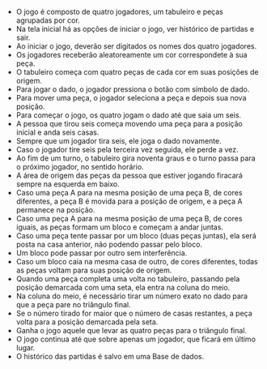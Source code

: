 * O jogo é composto de quatro jogadores, um tabuleiro e peças agrupadas por cor.
* Na tela inicial há as opções de iniciar o jogo, ver histórico de partidas e sair.
* Ao iniciar o jogo, deverão ser digitados os nomes dos quatro jogadores.
* Os jogadores receberão aleatoreamente um cor correspondete à sua peça.
* O tabuleiro começa com quatro peças de cada cor em suas posições de origem.
* Para jogar o dado, o jogador pressiona o botão com símbolo de dado.
* Para mover uma peça, o jogador seleciona a peça e depois sua nova posição.
* Para começar o jogo, os quatro jogam o dado até que saia um seis.
* A pessoa que tirou seis começa movendo uma peça para a posição inicial e anda seis casas.
* Sempre que um jogador tira seis, ele joga o dado novamente.
* Caso o jogador tire seis pela terceira vez seguida, ele perde a vez.
* Ao fim de um turno, o tabuleiro gira noventa graus e o turno passa para o próximo jogador, no sentido horário.
* A área de origem das peças da pessoa que estiver jogando firacará sempre na esquerda em baixo.
* Caso uma peça A para na mesma posição de uma peça B, de cores diferentes, a peça B é movida para a posição de origem, e a peça A permanece na posição.
* Caso uma peça A para na mesma posição de uma peça B, de cores iguais, as peças formam um bloco e começam a andar juntas.
* Caso uma peça tente passar por um bloco (duas peças juntas), ela será posta na casa anterior, não podendo passar pelo bloco.
* Um bloco pode passar por outro sem interferência.
* Caso um bloco caia na mesma casa de outro, de cores diferentes, todas as peças voltam para suas posição de origem.
* Quando uma peça completa uma volta no tabuleiro, passando pela posição demarcada com uma seta, ela entra na coluna do meio.
* Na coluna do meio, é necessário tirar um número exato no dado para que a peça pare no triângulo final.
* Se o número tirado for maior que o número de casas restantes, a peça volta para a posição demarcada pela seta.
* Ganha o jogo aquele que levar as quatro peças para o triângulo final.
* O jogo continua até que sobre apenas um jogador, que ficará em último lugar.
* O histórico das partidas é salvo em uma Base de dados.

